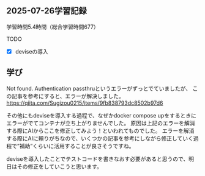 ## 2025-07-26学習記録
学習時間5.4時間（総合学習時間677）

TODO
- [x] deviseの導入

## 学び
Not found. Authentication passthruというエラーがずっとでていましたが、
この記事を参考にすると、エラーが解決しました。
https://qiita.com/Sugizou0215/items/9fb838793dc8502b97d6

その他にもdeviseを導入する過程で、なぜかdocker compose upをするときにエラーがでてコンテナが立ち上がりませんでした。
原因は上記のエラーを解消する際にAIからここを修正してみよう！といわれてものでした。
エラーを解消する際にAIに頼りがちなので、いくつかの記事を参考にしながら修正していく過程で”補助”くらいに活用することが良さそうですね。

deviseを導入したことでテストコードを書きなおす必要があると思うので、明日はその修正をしていこうと思います。